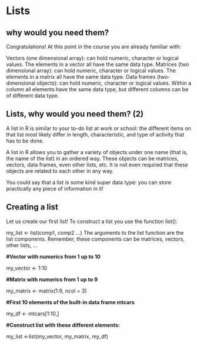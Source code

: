 # Lists 
## why would you need them?

Congratulations! At this point in the course you are already familiar with:

Vectors (one dimensional array): can hold numeric, character or logical values. The elements in a vector all have the same data type.
Matrices (two dimensional array): can hold numeric, character or logical values. The elements in a matrix all have the same data type.
Data frames (two-dimensional objects): can hold numeric, character or logical values. Within a column all elements have the same data type, but different columns can be of different data type.

## Lists, why would you need them? (2)

A list in R is similar to your to-do list at work or school: the different items on that list most likely differ in length, characteristic, and type of activity that has to be done.

A list in R allows you to gather a variety of objects under one name (that is, the name of the list) in an ordered way. These objects can be matrices, vectors, data frames, even other lists, etc. It is not even required that these objects are related to each other in any way.

You could say that a list is some kind super data type: you can store practically any piece of information in it!

## Creating a list

Let us create our first list! To construct a list you use the function list():

my_list <- list(comp1, comp2 ...)
The arguments to the list function are the list components. Remember, these components can be matrices, vectors, other lists, ...

**#Vector with numerics from 1 up to 10**

my_vector <- 1:10 

**#Matrix with numerics from 1 up to 9**

my_matrix <- matrix(1:9, ncol = 3)

**#First 10 elements of the built-in data frame mtcars**

my_df <- mtcars[1:10,]

**#Construct list with these different elements:**

my_list <-list(my_vector, my_matrix, my_df)
